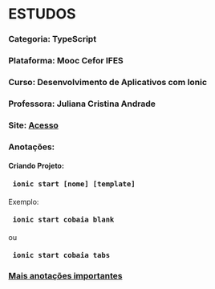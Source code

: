 # ESTUDOS
### Categoria: TypeScript
### Plataforma: Mooc Cefor IFES
### Curso: Desenvolvimento de Aplicativos com Ionic
### Professora: Juliana Cristina Andrade
### Site: [Acesso](https://mooc.cefor.ifes.edu.br/moodle/course/view.php?id=126)


### Anotações:
#### Criando Projeto:
<h4><pre> ionic start <b>[nome]</b> <b>[template]</b> </pre></h4> 
Exemplo:
<h4><pre> ionic start <b>cobaia</b> <b>blank</b> </pre></h4>
ou
<h4><pre> ionic start <b>cobaia</b> <b>tabs</b> </pre></h4>


### [Mais anotações importantes](/anotacoes.htm)
